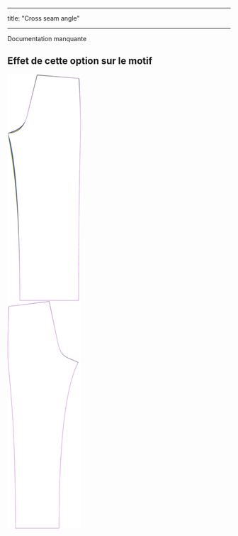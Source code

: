 - - -
title: "Cross seam angle"
- - -


<Fixme>

Documentation manquante

</Fixme>

## Effet de cette option sur le motif

![Cette image montre l'effet de cette option en superposant plusieurs variantes qui ont une valeur différente pour cette option](titan_crossseamcurveangle_sample.svg "Effect of this option on the pattern")
